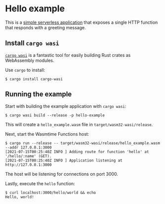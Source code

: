 # Hello example

This is a [simple serverless application](src/lib.rs) that exposes a single HTTP function that responds with a greeting message.

## Install `cargo wasi`

[`cargo wasi`](https://github.com/bytecodealliance/cargo-wasi) is a fantastic tool for easily building Rust crates as WebAssembly modules.

Use `cargo` to install:

```text
$ cargo install cargo-wasi
```

## Running the example

Start with building the example application with `cargo wasi`:

```text
$ cargo wasi build --release -p hello-example
```

This will create a `hello_example.wasm` file in `target/wasm32-wasi/release`.

Next, start the Wasmtime Functions host:

```text
$ cargo run --release -- target/wasm32-wasi/release/hello_example.wasm --addr 127.0.0.1:3000
[2021-07-15T00:25:40Z INFO ] Adding route for function 'hello' at '/hello/:name' (GET).
[2021-07-15T00:25:40Z INFO ] Application listening at http://127.0.0.1:3000
```

The host will be listening for connections on port 3000.

Lastly, execute the `hello` function:

```text
$ curl localhost:3000/hello/world && echo
Hello, world!
```
